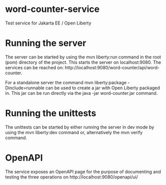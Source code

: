 # word-counter-service
Test service for Jakarta EE / Open Liberty

# Running the server

The server can be started by using the mvn liberty:run command in the root (pom) directory of the project. This starts the server on localhost:9080. The services can be reached on: http://localhost:9080/word-counter/api/word-counter. 

For a standalone server the command mvn liberty:package -Dinclude=runnable can be used to create a jar with Open Liberty packaged in. This jar can be run directly via the java -jar word-counter.jar command. 

# Running the unittests

The unittests can be started by either running the server in dev mode by using the mvn liberty:dev command or, alternatively the mvn verify command. 

# OpenAPI

The service exposes an OpenAPI page for the purpose of documenting and testing the three operations on http://localhost:9080/openapi/ui/

